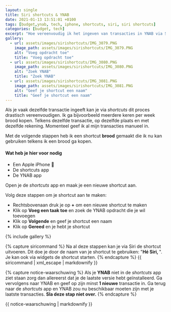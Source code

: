 ```yaml
---
layout: single
title: Siri shortcuts & YNAB
date: 2021-01-13 13:51:01 +0100
tags: [budget,ynab, tech, iphone, shortcuts, siri, siri shortcuts]
categories: [budget, tech]
excerpt: "Hoe vereenvoudig ik het ingeven van transacties in YNAB via Siri shortcuts?"
gallery:
  - url: assets/images/sirishortcuts/IMG_3079.PNG
    image_path: assets/images/sirishortcuts/IMG_3079.PNG
    alt: "Voeg opdracht toe"
    title: "Voeg opdracht toe"
  - url: assets/images/sirishortcuts/IMG_3080.PNG
    image_path: assets/images/sirishortcuts/IMG_3080.PNG
    alt: "Zoek YNAB"
    title: "Zoek YNAB"
  - url: assets/images/sirishortcuts/IMG_3081.PNG
    image_path: assets/images/sirishortcuts/IMG_3081.PNG
    alt: "Geef je shortcut een naam"
    title: "Geef je shortcut een naam"
---
```

Als je vaak dezelfde transactie ingeeft kan je via *shortcuts* dit proces drastisch vereenvoudigen.
Ik ga bijvoorbeeld meerdere keren per week brood kopen. Telkens dezelfde transactie, op dezelfde plaats en met dezelfde rekening. Momenteel geef ik al mijn transacties manueel in.

Met de volgende stappen heb ik een shortcut **brood** gemaakt die ik nu kan gebruiken telkens ik een brood ga kopen.

#### Wat heb je hier voor nodig
* Een Apple iPhone 📱
* De shortcuts app
* De YNAB app

Open je de *shortcuts* app en maak je een nieuwe shortcut aan.

Volg deze stappen om je shortcut aan te maken:
* Rechtsbovenaan druk je op **+** om een nieuwe shortcut te maken
* Klik op **Voeg een taak toe** en zoek de YNAB opdracht die je wil toevoegen
* Klik op **Volgende** en geef je shortcut een naam
* Klik op **Gereed** en je hebt je shortcut

{% include gallery %}

{% capture siricommand %}
Na al deze stappen kan je via Siri de shortcut uitvoeren. Dit doe je door de naam van je shortcut te gebruiken: "**Hé Siri, <de naam van je shortcut>**". Je kan ook via widgets de shortcut starten.
{% endcapture %}
{{ siricommand | xml_escape | markdownify }}

{% capture notice-waarschuwing %}
Als je **YNAB** niet in de *shortcuts* app ziet staan zorg dan allereerst dat je de laatste versie hebt geïnstalleerd. Ga vervolgens naar YNAB en geef op zijn minst **1 nieuwe** transactie in. Ga terug naar de *shortcuts* app en YNAB zou nu beschikbaar moeten zijn met je laatste transacties. **Sla deze stap niet over.**
{% endcapture %}
<div class="notice--warning">{{ notice-waarschuwing | markdownify }}</div>

